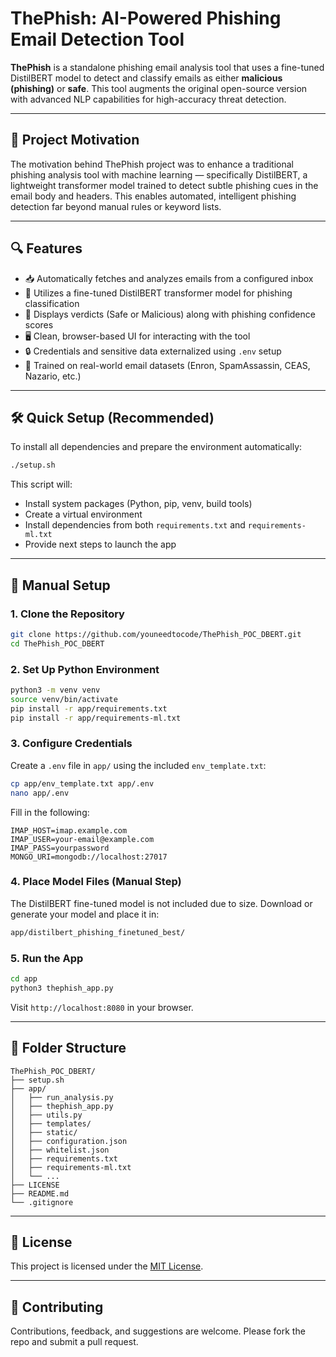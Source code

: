 # ThePhish: AI-Powered Phishing Email Detection Tool

**ThePhish** is a standalone phishing email analysis tool that uses a fine-tuned DistilBERT model to detect and classify emails as either **malicious (phishing)** or **safe**. This tool augments the original open-source version with advanced NLP capabilities for high-accuracy threat detection.

---

## 🧠 Project Motivation

The motivation behind ThePhish project was to enhance a traditional phishing analysis tool with machine learning — specifically DistilBERT, a lightweight transformer model trained to detect subtle phishing cues in the email body and headers. This enables automated, intelligent phishing detection far beyond manual rules or keyword lists.

---

## 🔍 Features

- 📥 Automatically fetches and analyzes emails from a configured inbox
- 🧠 Utilizes a fine-tuned DistilBERT transformer model for phishing classification
- 💬 Displays verdicts (Safe or Malicious) along with phishing confidence scores
- 🖥️ Clean, browser-based UI for interacting with the tool
- 🔒 Credentials and sensitive data externalized using `.env` setup
- 🧪 Trained on real-world email datasets (Enron, SpamAssassin, CEAS, Nazario, etc.)

---

## 🛠️ Quick Setup (Recommended)

To install all dependencies and prepare the environment automatically:

```bash
./setup.sh
```

This script will:
- Install system packages (Python, pip, venv, build tools)
- Create a virtual environment
- Install dependencies from both `requirements.txt` and `requirements-ml.txt`
- Provide next steps to launch the app

---

## 🚀 Manual Setup

### 1. Clone the Repository

```bash
git clone https://github.com/youneedtocode/ThePhish_POC_DBERT.git
cd ThePhish_POC_DBERT
```

### 2. Set Up Python Environment

```bash
python3 -m venv venv
source venv/bin/activate
pip install -r app/requirements.txt
pip install -r app/requirements-ml.txt
```

### 3. Configure Credentials

Create a `.env` file in `app/` using the included `env_template.txt`:

```bash
cp app/env_template.txt app/.env
nano app/.env
```

Fill in the following:

```env
IMAP_HOST=imap.example.com
IMAP_USER=your-email@example.com
IMAP_PASS=yourpassword
MONGO_URI=mongodb://localhost:27017
```

### 4. Place Model Files (Manual Step)

The DistilBERT fine-tuned model is not included due to size. Download or generate your model and place it in:

```bash
app/distilbert_phishing_finetuned_best/
```

### 5. Run the App

```bash
cd app
python3 thephish_app.py
```

Visit `http://localhost:8080` in your browser.

---

## 📂 Folder Structure

```
ThePhish_POC_DBERT/
├── setup.sh
├── app/
│   ├── run_analysis.py
│   ├── thephish_app.py
│   ├── utils.py
│   ├── templates/
│   ├── static/
│   ├── configuration.json
│   ├── whitelist.json
│   ├── requirements.txt
│   ├── requirements-ml.txt
│   └── ...
├── LICENSE
├── README.md
└── .gitignore
```

---

## 🧾 License

This project is licensed under the [MIT License](LICENSE).

---

## 🤝 Contributing

Contributions, feedback, and suggestions are welcome. Please fork the repo and submit a pull request.

